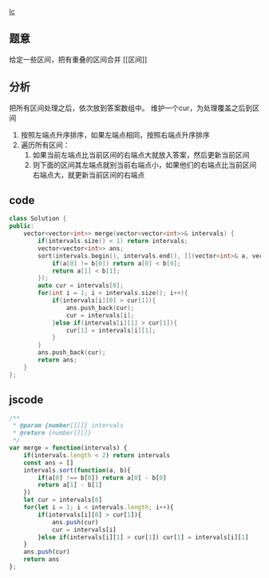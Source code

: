 [lc](https://leetcode-cn.com/problems/merge-intervals/)
## 题意
给定一些区间，把有重叠的区间合并
[[区间]]
## 分析
把所有区间处理之后，依次放到答案数组中。
维护一个cur，为处理覆盖之后到区间
1. 按照左端点升序排序，如果左端点相同，按照右端点升序排序
2. 遍历所有区间：
	1. 如果当前左端点比当前区间的右端点大就放入答案，然后更新当前区间
	2. 则下面的区间其左端点就别当前右端点小，如果他们的右端点比当前区间右端点大，就更新当前区间的右端点

## code
```c++
class Solution {
public:
    vector<vector<int>> merge(vector<vector<int>>& intervals) {
        if(intervals.size() < 1) return intervals;
        vector<vector<int>> ans;
        sort(intervals.begin(), intervals.end(), [](vector<int>& a, vector<int> &b){
            if(a[0] != b[0]) return a[0] < b[0];
            return a[1] < b[1];
        });
        auto cur = intervals[0];
        for(int i = 1; i < intervals.size(); i++){
            if(intervals[i][0] > cur[1]){
                ans.push_back(cur);
                cur = intervals[i];
            }else if(intervals[i][1] > cur[1]){
                cur[1] = intervals[i][1];
            }
        }
        ans.push_back(cur);
        return ans;
    }
};
```

## jscode
```javascript
/**
 * @param {number[][]} intervals
 * @return {number[][]}
 */
var merge = function(intervals) {
    if(intervals.length < 2) return intervals
    const ans = []
    intervals.sort(function(a, b){
        if(a[0] !== b[0]) return a[0] - b[0]
        return a[1] - b[1]
    })
    let cur = intervals[0]
    for(let i = 1; i < intervals.length; i++){
        if(intervals[i][0] > cur[1]){
            ans.push(cur)
            cur = intervals[i]
        }else if(intervals[i][1] > cur[1]) cur[1] = intervals[i][1]
    }
    ans.push(cur)
    return ans
};
```